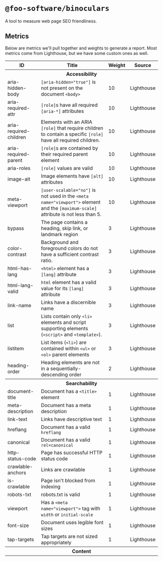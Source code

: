 # `@foo-software/binoculars`

A tool to measure web page SEO friendliness.

## Metrics

Below are metrics we'll pull together and weights to generate a report. Most metrics come from Lighthouse, but we have some custom ones as well.

<table>
  <tr>
    <th>ID</th>
    <th>Title</th>
    <th>Weight</th>
    <th>Source</th>
  </tr>
  <tr>
    <th colspan="4">
      Accessibility
    </th>
  </tr>
  <tr>
    <td>aria-hidden-body</td>
    <td><code>[aria-hidden="true"]</code> is not present on the document <code>&lt;body&gt;</code></td>
    <td>10</td>
    <td>Lighthouse</td>
  </tr>
  <tr>
    <td>aria-required-attr</td>
    <td><code>[role]</code>s have all required <code>[aria-*]</code> attributes</td>
    <td>10</td>
    <td>Lighthouse</td>
  </tr>
  <tr>
    <td>aria-required-children</td>
    <td>Elements with an ARIA <code>[role]</code> that require children to contain a specific <code>[role]</code> have all required children.</td>
    <td>10</td>
    <td>Lighthouse</td>
  </tr>
  <tr>
    <td>aria-required-parent</td>
    <td><code>[role]</code>s are contained by their required parent element</td>
    <td>10</td>
    <td>Lighthouse</td>
  </tr>
  <tr>
    <td>aria-roles</td>
    <td><code>[role]</code> values are valid</td>
    <td>10</td>
    <td>Lighthouse</td>
  </tr>
  <tr>
    <td>image-alt</td>
    <td>Image elements have <code>[alt]</code> attributes</td>
    <td>10</td>
    <td>Lighthouse</td>
  </tr>
  <tr>
    <td>meta-viewport</td>
    <td><code>[user-scalable="no"]</code> is not used in the <code>&lt;meta name="viewport"&gt;</code> element and the <code>[maximum-scale]</code> attribute is not less than 5.</td>
    <td>10</td>
    <td>Lighthouse</td>
  </tr>
  <tr>
    <td>bypass</td>
    <td>The page contains a heading, skip link, or landmark region</td>
    <td>3</td>
    <td>Lighthouse</td>
  </tr>
  <tr>
    <td>color-contrast</td>
    <td>Background and foreground colors do not have a sufficient contrast ratio.</td>
    <td>3</td>
    <td>Lighthouse</td>
  </tr>
  <tr>
    <td>html-has-lang</td>
    <td><code>&lt;html&gt;</code> element has a <code>[lang]</code> attribute</td>
    <td>3</td>
    <td>Lighthouse</td>
  </tr>
  <tr>
    <td>html-lang-valid</td>
    <td><code>html</code> element has a valid value for its <code>[lang]</code> attribute</td>
    <td>3</td>
    <td>Lighthouse</td>
  </tr>
  <tr>
    <td>link-name</td>
    <td>Links have a discernible name</td>
    <td>3</td>
    <td>Lighthouse</td>
  </tr>
  <tr>
    <td>list</td>
    <td>Lists contain only <code>&lt;li&gt;</code> elements and script supporting elements (<code>&lt;script&gt;</code> and <code>&lt;template&gt;</code>).</td>
    <td>3</td>
    <td>Lighthouse</td>
  </tr>
  <tr>
    <td>listitem</td>
    <td>List items (<code>&lt;li&gt;</code>) are contained within <code>&lt;ul&gt;</code> or <code>&lt;ol&gt;</code> parent elements</td>
    <td>3</td>
    <td>Lighthouse</td>
  </tr>
  <tr>
    <td>heading-order</td>
    <td>Heading elements are not in a sequentially-descending order</td>
    <td>2</td>
    <td>Lighthouse</td>
  </tr>
  <tr>
    <th colspan="4">
      Searchability
    </th>
  </tr>
  <tr>
    <td>document-title</td>
    <td>Document has a <code>&lt;title&gt;</code> element</td>
    <td>1</td>
    <td>Lighthouse</td>
  </tr>
  <tr>
    <td>meta-description</td>
    <td>Document has a meta description</td>
    <td>1</td>
    <td>Lighthouse</td>
  </tr>
  <tr>
    <td>link-text</td>
    <td>Links have descriptive text</td>
    <td>1</td>
    <td>Lighthouse</td>
  </tr>
  <tr>
    <td>hreflang</td>
    <td>Document has a valid <code>hreflang</code></td>
    <td>1</td>
    <td>Lighthouse</td>
  </tr>
  <tr>
    <td>canonical</td>
    <td>Document has a valid <code>rel=canonical</code></td>
    <td>1</td>
    <td>Lighthouse</td>
  </tr>
  <tr>
    <td>http-status-code</td>
    <td>Page has successful HTTP status code</td>
    <td>1</td>
    <td>Lighthouse</td>
  </tr>
  <tr>
    <td>crawlable-anchors</td>
    <td>Links are crawlable</td>
    <td>1</td>
    <td>Lighthouse</td>
  </tr>
  <tr>
    <td>is-crawlable</td>
    <td>Page isn't blocked from indexing</td>
    <td>1</td>
    <td>Lighthouse</td>
  </tr>
  <tr>
    <td>robots-txt</td>
    <td>robots.txt is valid</td>
    <td>1</td>
    <td>Lighthouse</td>
  </tr>
  <tr>
    <td>viewport</td>
    <td>Has a <code>&lt;meta name="viewport"&gt;</code> tag with <code>width</code> or <code>initial-scale</code></td>
    <td>1</td>
    <td>Lighthouse</td>
  </tr>
  <tr>
    <td>font-size</td>
    <td>Document uses legible font sizes</td>
    <td>1</td>
    <td>Lighthouse</td>
  </tr>
  <tr>
    <td>tap-targets</td>
    <td>Tap targets are not sized appropriately</td>
    <td>1</td>
    <td>Lighthouse</td>
  </tr>
  <tr>
    <th colspan="4">
      Content
    </th>
  </tr>
</table>
